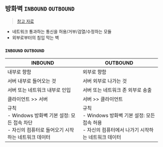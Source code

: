 ## 방화벽 `INBOUND` `OUTBOUND` 
> [참고 자료](https://prinha.tistory.com/entry/%EB%B0%A9%ED%99%94%EB%B2%BD)
- 네트워크 통과하는 통신을 허용/거부/검열/수정하는 모듈
- 외부로부터의 침입 막는 벽

### `INBOUND` `OUTBOUND` 
|INBOUND|OUTBOUND|
|--------|--------|
|내부로 향함|외부로 향함|
|서버 내부로 들어오는 것|서버 외부로 나가는 것|
|서버 또는 네트워크 내부로 인입|서버 또는 네트워크 존 외부로 송출|
|클라이언트 >> 서버|서버 >> 클라이언트|
|규칙<BR>- Windows 방화벽 기본 설정: 모든 접속 차단<br>- 자신의 컴퓨터로 들어오기 시작하는 네트워크 데이터|규칙<br>- Windows 방화벽 기본 설정: 모든 접속 허용<br>- 자신의 컴퓨터에서 나가기 시작하는 네트워크 데이터|
  
 
